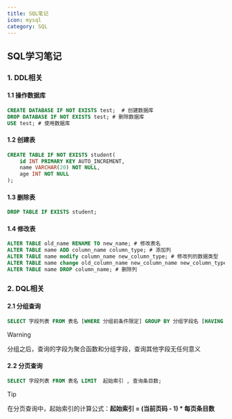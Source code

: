 ```yaml
---
title: SQL笔记
icon: mysql
category: SQL
---
```


## SQL学习笔记

### 1. DDL相关
#### 1.1 操作数据库
```sql
CREATE DATABASE IF NOT EXISTS test;  # 创建数据库
DROP DATABASE IF NOT EXISTS test; # 删除数据库
USE test; # 使用数据库
```


#### 1.2 创建表
```sql
CREATE TABLE IF NOT EXISTS student(
    id INT PRIMARY KEY AUTO_INCREMENT,
    name VARCHAR(20) NOT NULL,
    age INT NOT NULL
);
```
#### 1.3 删除表
```sql
DROP TABLE IF EXISTS student;
```
#### 1.4 修改表
```sql
ALTER TABLE old_name RENAME TO new_name; # 修改表名 
ALTER TABLE name ADD column_name column_type; # 添加列
ALTER TABLE name modify column_name new_column_type; # 修改列的数据类型
ALTER TABLE name change old_column_name new_column_name new_column_type; # 修改列名和数据类型
ALTER TABLE name DROP column_name; # 删除列
```

### 2. DQL相关
#### 2.1 分组查询
```sql
SELECT 字段列表 FROM 表名 [WHERE 分组前条件限定] GROUP BY 分组字段名 [HAVING 分组后条件过滤];
```
>[!warning] 
>分组之后，查询的字段为聚合函数和分组字段，查询其他字段无任何意义

#### 2.2 分页查询
```sql
SELECT 字段列表 FROM 表名 LIMIT  起始索引 , 查询条目数;
```
>[!tip]
> 在分页查询中，起始索引的计算公式：**起始索引 = (当前页码 - 1) * 每页条目数**


